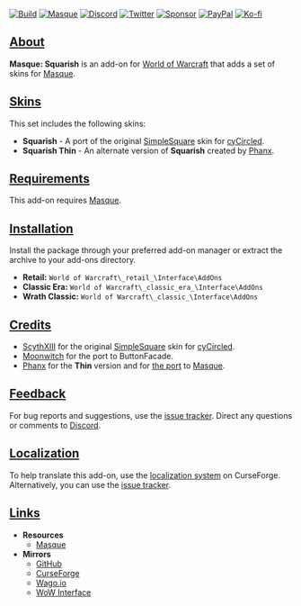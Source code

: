 <a name="Top"></a>
[![Build][SVG-Build]][Build]
[![Masque][SVG-Masque]][Masque]
[![Discord][SVG-Discord]][Discord]
[![Twitter][SVG-Twitter]][Twitter]
[![Sponsor][SVG-Sponsor]][Sponsor]
[![PayPal][SVG-PayPal]][PayPal]
[![Ko-fi][SVG-Kofi]][Kofi]

## [About][Top]

**Masque: Squarish** is an add-on for [World of Warcraft](https://worldofwarcraft.com "World of Warcraft") that adds a set of skins for [Masque].

## [Skins][Top]

This set includes the following skins:

- **Squarish** - A port of the original [SimpleSquare] skin for [cyCircled].
- **Squarish Thin** - An alternate version of **Squarish** created by [Phanx].

## [Requirements][Top]

This add-on requires [Masque].

## [Installation][Top]

Install the package through your preferred add-on manager or extract the archive to your add-ons directory.

- **Retail:** `World of Warcraft\_retail_\Interface\AddOns`
- **Classic Era:** `World of Warcraft\_classic_era_\Interface\AddOns`
- **Wrath Classic:** `World of Warcraft\_classic_\Interface\AddOns`

## [Credits][Top]

- [ScythXIII](https://www.wowinterface.com/forums/member.php?action=getinfo&userid=71237 "ScythXIII @ WoW Interface") for the original [SimpleSquare] skin for [cyCircled].
- [Moonwitch](https://www.wowinterface.com/forums/member.php?action=getinfo&userid=65557 "Moonwitch @ WoW Interface") for the port to ButtonFacade.
- [Phanx] for the **Thin** version and for [the port](https://github.com/phanx-wow/Masque_SimpleSquare "SimpleSquare @ GitHub") to [Masque].

## [Feedback][Top]

For bug reports and suggestions, use the [issue tracker]. Direct any questions or comments to [Discord].

## [Localization][Top]

To help translate this add-on, use the [localization system] on CurseForge. Alternatively, you can use the [issue tracker].

## [Links][Top]

- **Resources**
  - [Masque][Masque]
- **Mirrors**
  - [GitHub]
  - [CurseForge]
  - [Wago.io]
  - [WoW Interface]

[//]: # (Links)

[Top]: #Top (Top of the Page)

[Build]: https://github.com/SFX-WoW/Masque_Squarish/actions/workflows/build-release.yml (Build Status)
[Masque]: https://github.com/SFX-WoW/Masque (Download Masque)
[Discord]: https://discord.gg/DDVqkd6 (Join the Discord)
[Twitter]: https://twitter.com/stormfxi (Follow on Twitter)
[Sponsor]: https://github.com/sponsors/StormFX (Sponsor on GitHub)
[PayPal]: https://www.paypal.com/donate/?hosted_button_id=EELAK9TC4W4KQ (Donate via PayPal)
[Kofi]: https://ko-fi.com/StormFX (Donate via Ko-fi)

[SimpleSquare]: https://www.wowinterface.com/downloads/info7893 (SimpleSquare for cyCircled)
[cyCircled]: https://www.wowinterface.com/downloads/info6287 (cyCircled @ WoW Interface)
[Phanx]: https://github.com/phanx-wow (Phanx @ GitHub)

[Issue Tracker]: https://github.com/SFX-WoW/Masque_Squarish/issues (Report an Issue)
[Localization System]: https://www.curseforge.com/wow/addons/masque-squarish/localization (Translate on CurseForge)

[GitHub]: https://github.com/SFX-WoW/Masque_Squarish (View on GitHub)
[CurseForge]: https://www.curseforge.com/wow/addons/masque-squarish (View on CurseForge)
[Wago.io]: https://addons.wago.io/addons/masque-squarish (View on Wago.io)
[WoW Interface]: https://www.wowinterface.com/downloads/info26494 (View on WoW Interface)

[//]: # (Images)

[SVG-Build]: https://img.shields.io/github/actions/workflow/status/SFX-WoW/Masque_Squarish/build-release.yml?label=Build&logo=github&logoColor=fff&style=flat-square
[SVG-Masque]: https://img.shields.io/endpoint?url=https://wow.stormfx.com/img/svg/masque-skin.json
[SVG-Discord]: https://img.shields.io/endpoint?url=https://www.stormfx.com/img/svg/discord.json
[SVG-Twitter]: https://img.shields.io/endpoint?url=https://www.stormfx.com/img/svg/twitter.json
[SVG-Sponsor]: https://img.shields.io/endpoint?url=https://www.stormfx.com/img/svg/github-sponsor.json
[SVG-PayPal]: https://img.shields.io/endpoint?url=https://www.stormfx.com/img/svg/paypal.json
[SVG-Kofi]: https://img.shields.io/endpoint?url=https://www.stormfx.com/img/svg/kofi.json
